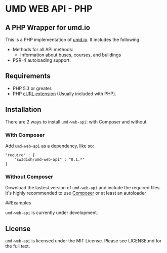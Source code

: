 # UMD WEB API - PHP
## A PHP Wrapper for umd.io



This is a PHP implementation of [umd.io](http://umd.io/).
It includes the following:

* Methods for all API methods:
	* Information about buses, courses, and buildings
* PSR-4 autoloading support.

## Requirements
* PHP 5.3 or greater.
* PHP [cURL extension](http://php.net/manual/en/book.curl.php) (Usually included with PHP).

## Installation
There are 2 ways to install `umd-web-api`: with Composer and without.

### With Composer
Add `umd-web-api` as a dependency, like so:

	"require" : {
		"sw3dish/umd-web-api" : "0.1.*"
	}

### Without Composer
Download the lastest version of `umd-web-api` and include the required files. It's highly recommended to use [Composer](https://getcomposer.org) or at least an autoloader

##Examples

`umd-web-api` is currently under development.

## License

`umd-web-api` is licensed under the MIT License. Please see LICENSE.md for the full text.
